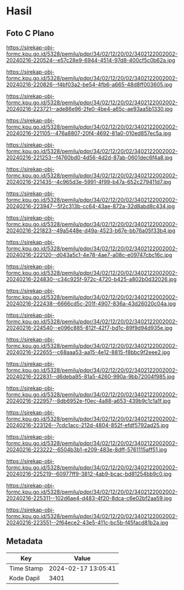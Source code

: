 # Hasil

## Foto C Plano

https://sirekap-obj-formc.kpu.go.id/5328/pemilu/pdpr/34/02/12/20/02/3402122002002-20240216-220524--e57c28e9-6944-4514-97d8-400cf5c0b62a.jpg

https://sirekap-obj-formc.kpu.go.id/5328/pemilu/pdpr/34/02/12/20/02/3402122002002-20240216-220826--f4bf03a2-be54-4fb6-a665-48d8ff003605.jpg

https://sirekap-obj-formc.kpu.go.id/5328/pemilu/pdpr/34/02/12/20/02/3402122002002-20240216-223721--ade86e96-2fe0-4be4-a65c-ae93aa5b1330.jpg

https://sirekap-obj-formc.kpu.go.id/5328/pemilu/pdpr/34/02/12/20/02/3402122002002-20240216-221105--476a8807-20f4-4692-81a0-010ed857ec5a.jpg

https://sirekap-obj-formc.kpu.go.id/5328/pemilu/pdpr/34/02/12/20/02/3402122002002-20240216-221253--f4760bd0-4d56-4d2d-87ab-0601dec6f4a8.jpg

https://sirekap-obj-formc.kpu.go.id/5328/pemilu/pdpr/34/02/12/20/02/3402122002002-20240216-221435--4c965d3e-5991-4f99-b47a-652c279411d7.jpg

https://sirekap-obj-formc.kpu.go.id/5328/pemilu/pdpr/34/02/12/20/02/3402122002002-20240216-223947--5f2c313b-cc64-43ae-872a-32d8abd8c434.jpg

https://sirekap-obj-formc.kpu.go.id/5328/pemilu/pdpr/34/02/12/20/02/3402122002002-20240216-221823--49a5448e-d49a-4523-b67e-bb76a05f33b4.jpg

https://sirekap-obj-formc.kpu.go.id/5328/pemilu/pdpr/34/02/12/20/02/3402122002002-20240216-222120--d043a5c1-4e78-4ae7-a08c-e09747cbc16c.jpg

https://sirekap-obj-formc.kpu.go.id/5328/pemilu/pdpr/34/02/12/20/02/3402122002002-20240216-224830--c34c925f-972c-4720-b425-a802b0d32026.jpg

https://sirekap-obj-formc.kpu.go.id/5328/pemilu/pdpr/34/02/12/20/02/3402122002002-20240216-222438--6666cd5c-201f-4907-836a-43d26020c04a.jpg

https://sirekap-obj-formc.kpu.go.id/5328/pemilu/pdpr/34/02/12/20/02/3402122002002-20240216-224540--e096c885-812f-42f7-bd1c-89f9d94d935e.jpg

https://sirekap-obj-formc.kpu.go.id/5328/pemilu/pdpr/34/02/12/20/02/3402122002002-20240216-222655--c68aaa53-aa15-4e12-8815-f8bbc9f2eee2.jpg

https://sirekap-obj-formc.kpu.go.id/5328/pemilu/pdpr/34/02/12/20/02/3402122002002-20240216-222831--d6deba95-81a5-4260-990a-9bb72004f985.jpg

https://sirekap-obj-formc.kpu.go.id/5328/pemilu/pdpr/34/02/12/20/02/3402122002002-20240216-222957--8db6952e-f0ec-4a88-a653-439b9c1c1a1f.jpg

https://sirekap-obj-formc.kpu.go.id/5328/pemilu/pdpr/34/02/12/20/02/3402122002002-20240216-223126--7cdc1acc-212d-4804-852f-efdf5792ad25.jpg

https://sirekap-obj-formc.kpu.go.id/5328/pemilu/pdpr/34/02/12/20/02/3402122002002-20240216-223222--6504b3b1-e209-483e-8dff-5761115aff51.jpg

https://sirekap-obj-formc.kpu.go.id/5328/pemilu/pdpr/34/02/12/20/02/3402122002002-20240216-225219--60977ff9-3812-4ab9-bcac-bd81254bb9c0.jpg

https://sirekap-obj-formc.kpu.go.id/5328/pemilu/pdpr/34/02/12/20/02/3402122002002-20240216-225311--102d6ae4-d483-4f20-8dca-c6e02bf2aa59.jpg

https://sirekap-obj-formc.kpu.go.id/5328/pemilu/pdpr/34/02/12/20/02/3402122002002-20240216-223551--2f64ece2-43e5-411c-bc5b-f45facd81b2a.jpg


## Metadata

| Key        | Value               |
| ---------- | ------------------- |
| Time Stamp | 2024-02-17 13:05:41 |
| Kode Dapil | 3401                |



